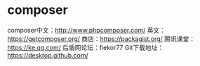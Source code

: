 # composer
composer中文：http://www.phpcomposer.com/
英文：https://getcomposer.org/
商店：https://packagist.org/
腾讯课堂：https://ke.qq.com/
后盾网论坛：fiekor77
Git下载地址：https://desktop.github.com/
